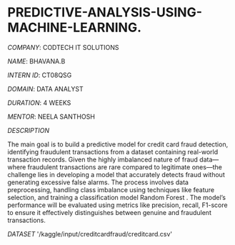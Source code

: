 # PREDICTIVE-ANALYSIS-USING-MACHINE-LEARNING.

*COMPANY*: CODTECH IT SOLUTIONS

*NAME*: BHAVANA.B

*INTERN ID*: CT08QSG

*DOMAIN*: DATA ANALYST

*DURATION*: 4 WEEKS

*MENTOR*: NEELA SANTHOSH

*DESCRIPTION*

The main goal is to build a predictive model for credit card fraud detection, identifying fraudulent transactions from a dataset containing real-world transaction records. Given the highly imbalanced nature of fraud data—where fraudulent transactions are rare compared to legitimate ones—the challenge lies in developing a model that accurately detects fraud without generating excessive false alarms. The process involves data preprocessing, handling class imbalance using techniques like feature selection, and training a classification model Random Forest . The model’s performance will be evaluated using metrics like precision, recall, F1-score to ensure it effectively distinguishes between genuine and fraudulent transactions.

*DATASET*
'/kaggle/input/creditcardfraud/creditcard.csv'
